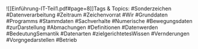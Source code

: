 
![[Einführung-IT-Teil1.pdf#page=8]]Tags & Topics:
   #Sonderzeichen
   #Datenverarbeitung
   #Zeitraum
   #Zeichenvorrat
   #Wir
   #Grunddaten
   #Programms
   #Stammdaten
   #Sachverhalte
   #Numerische
   #Bewegungsdaten
   #zurDarstellung
   #Abmachungen
   #Definitionen
   #Datenwerden
   #BedeutungSemantik
   #Datenarten
   #zielgerichtetesWissen
   #Vernderungen
   #Vorgngedarstellen
   #Betrieb